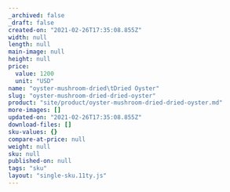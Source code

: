 ```yaml
---
_archived: false
_draft: false
created-on: "2021-02-26T17:35:08.855Z"
width: null
length: null
main-image: null
height: null
price:
  value: 1200
  unit: "USD"
name: "oyster-mushroom-dried\tDried Oyster"
slug: "oyster-mushroom-dried-dried-oyster"
product: "site/product/oyster-mushroom-dried-dried-oyster.md"
more-images: []
updated-on: "2021-02-26T17:35:08.855Z"
download-files: []
sku-values: {}
compare-at-price: null
weight: null
sku: null
published-on: null
tags: "sku"
layout: "single-sku.11ty.js"
---
```



